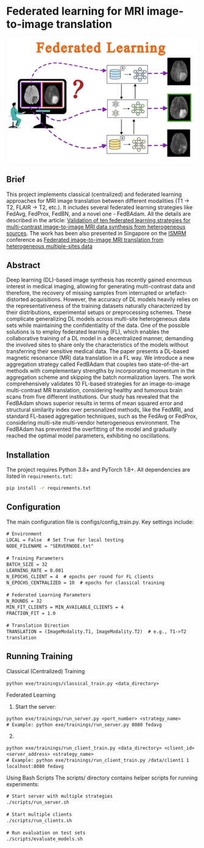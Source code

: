 # Federated learning for MRI image-to-image translation

<img src="./imgs/cover-readable.png">

## Brief
This project implements classical (centralized) and federated learning approaches for MRI image translation between different modalities (T1 -> T2, FLAIR -> T2, etc.). It includes several federated learning strategies like FedAvg, FedProx, FedBN, and a novel one - FedBAdam. All the details are described in the article: [Validation of ten federated learning strategies for multi-contrast image-to-image MRI data synthesis from heterogeneous sources](https://www.biorxiv.org/content/10.1101/2025.02.09.637305v1.full-text). The work has been also presented in Singapore on the [ISMRM](https://www.ismrm.org/24m/) conference as [Federated image-to-image MRI translation from heterogeneous multiple-sites data](https://archive.ismrm.org/2024/2221.html)


## Abstract 
Deep learning (DL)-based image synthesis has recently gained enormous interest in medical imaging, allowing for generating multi-contrast data and therefore, the recovery of missing samples from interrupted or artefact-distorted acquisitions. However, the accuracy of DL models heavily relies on the representativeness of the training datasets naturally characterized by their distributions, experimental setups or preprocessing schemes. These complicate generalizing DL models across multi-site heterogeneous data sets while maintaining the confidentiality of the data. One of the possible solutions is to employ federated learning (FL), which enables the collaborative training of a DL model in a decentralized manner, demanding the involved sites to share only the characteristics of the models without transferring their sensitive medical data. The paper presents a DL-based magnetic resonance (MR) data translation in a FL way. We introduce a new aggregation strategy called FedBAdam that couples two state-of-the-art methods with complementary strengths by incorporating momentum in the aggregation scheme and skipping the batch normalization layers. The work comprehensively validates 10 FL-based strategies for an image-to-image multi-contrast MR translation, considering healthy and tumorous brain scans from five different institutions. Our study has revealed that the FedBAdam shows superior results in terms of mean squared error and structural similarity index over personalized methods, like the FedMRI, and standard FL-based aggregation techniques, such as the FedAvg or FedProx, considering multi-site multi-vendor heterogeneous environment. The FedBAdam has prevented the overfitting of the model and gradually reached the optimal model parameters, exhibiting no oscillations.

## Installation
The project requires Python 3.8+ and PyTorch 1.8+. All dependencies are listed in `requirements.txt`:

```bash
pip install -r requirements.txt
```
## Configuration
The main configuration file is configs/config_train.py. Key settings include:

```
# Environment
LOCAL = False  # Set True for local testing
NODE_FILENAME = "SERVERNODE.txt"

# Training Parameters
BATCH_SIZE = 32
LEARNING_RATE = 0.001
N_EPOCHS_CLIENT = 4  # epochs per round for FL clients
N_EPOCHS_CENTRALIZED = 10  # epochs for classical training

# Federated Learning Parameters
N_ROUNDS = 32
MIN_FIT_CLIENTS = MIN_AVAILABLE_CLIENTS = 4
FRACTION_FIT = 1.0

# Translation Direction
TRANSLATION = (ImageModality.T1, ImageModality.T2)  # e.g., T1->T2 translation
```


## Running Training
Classical (Centralized) Training

```python exe/trainings/classical_train.py <data_directory>```

Federated Learning
1. Start the server:
```
python exe/trainings/run_server.py <port_number> <strategy_name>
# Example: python exe/trainings/run_server.py 8080 fedavg
```
2. 
```
python exe/trainings/run_client_train.py <data_directory> <client_id> <server_address> <strategy_name>
# Example: python exe/trainings/run_client_train.py /data/client1 1 localhost:8080 fedavg
```

Using Bash Scripts
The scripts/ directory contains helper scripts for running experiments:
```
# Start server with multiple strategies
./scripts/run_server.sh

# Start multiple clients
./scripts/run_clients.sh

# Run evaluation on test sets
./scripts/evaluate_models.sh
```

